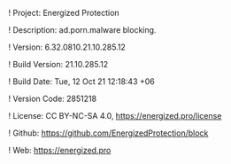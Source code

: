 ! Project: Energized Protection

! Description: ad.porn.malware blocking.

! Version: 6.32.0810.21.10.285.12

! Build Version: 21.10.285.12

! Build Date: Tue, 12 Oct 21 12:18:43 +06

! Version Code: 2851218

! License: CC BY-NC-SA 4.0, https://energized.pro/license

! Github: https://github.com/EnergizedProtection/block

! Web: https://energized.pro
